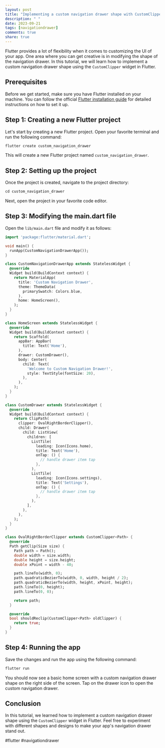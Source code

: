 ```yaml
---
layout: post
title: "Implementing a custom navigation drawer shape with CustomClipper in Flutter"
description: " "
date: 2023-09-21
tags: [navigationdrawer]
comments: true
share: true
---
```


Flutter provides a lot of flexibility when it comes to customizing the UI of your app. One area where you can get creative is in modifying the shape of the navigation drawer. In this tutorial, we will learn how to implement a custom navigation drawer shape using the `CustomClipper` widget in Flutter.

## Prerequisites

Before we get started, make sure you have Flutter installed on your machine. You can follow the official [Flutter installation guide](https://flutter.dev/docs/get-started/install) for detailed instructions on how to set it up.

## Step 1: Creating a new Flutter project

Let's start by creating a new Flutter project. Open your favorite terminal and run the following command:

```dart
flutter create custom_navigation_drawer
```

This will create a new Flutter project named `custom_navigation_drawer`.

## Step 2: Setting up the project

Once the project is created, navigate to the project directory:

```dart
cd custom_navigation_drawer
```

Next, open the project in your favorite code editor.

## Step 3: Modifying the main.dart file

Open the `lib/main.dart` file and modify it as follows:

```dart
import 'package:flutter/material.dart';

void main() {
  runApp(CustomNavigationDrawerApp());
}

class CustomNavigationDrawerApp extends StatelessWidget {
  @override
  Widget build(BuildContext context) {
    return MaterialApp(
      title: 'Custom Navigation Drawer',
      theme: ThemeData(
        primarySwatch: Colors.blue,
      ),
      home: HomeScreen(),
    );
  }
}

class HomeScreen extends StatelessWidget {
  @override
  Widget build(BuildContext context) {
    return Scaffold(
      appBar: AppBar(
        title: Text('Home'),
      ),
      drawer: CustomDrawer(),
      body: Center(
        child: Text(
          'Welcome to Custom Navigation Drawer!',
          style: TextStyle(fontSize: 20),
        ),
      ),
    );
  }
}

class CustomDrawer extends StatelessWidget {
  @override
  Widget build(BuildContext context) {
    return ClipPath(
      clipper: OvalRightBorderClipper(),
      child: Drawer(
        child: ListView(
          children: [
            ListTile(
              leading: Icon(Icons.home),
              title: Text('Home'),
              onTap: () {
                // handle drawer item tap
              },
            ),
            ListTile(
              leading: Icon(Icons.settings),
              title: Text('Settings'),
              onTap: () {
                // handle drawer item tap
              },
            ),
          ],
        ),
      ),
    );
  }
}

class OvalRightBorderClipper extends CustomClipper<Path> {
  @override
  Path getClip(Size size) {
    Path path = Path();
    double width = size.width;
    double height = size.height;
    double xPoint = width - 40;

    path.lineTo(width, 0);
    path.quadraticBezierTo(width, 0, width, height / 2);
    path.quadraticBezierTo(width, height, xPoint, height);
    path.lineTo(0, height);
    path.lineTo(0, 0);

    return path;
  }

  @override
  bool shouldReclip(CustomClipper<Path> oldClipper) {
    return true;
  }
}
```

## Step 4: Running the app

Save the changes and run the app using the following command:

```dart
flutter run
```

You should now see a basic home screen with a custom navigation drawer shape on the right side of the screen. Tap on the drawer icon to open the custom navigation drawer.

## Conclusion

In this tutorial, we learned how to implement a custom navigation drawer shape using the `CustomClipper` widget in Flutter. Feel free to experiment with different shapes and designs to make your app's navigation drawer stand out.

#flutter #navigationdrawer
